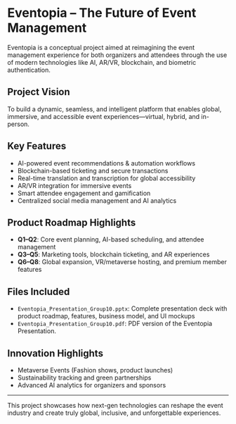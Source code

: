 # Eventopia – The Future of Event Management

Eventopia is a conceptual project aimed at reimagining the event management experience for both organizers and attendees through the use of modern technologies like AI, AR/VR, blockchain, and biometric authentication.

## Project Vision

To build a dynamic, seamless, and intelligent platform that enables global, immersive, and accessible event experiences—virtual, hybrid, and in-person.

## Key Features

- AI-powered event recommendations & automation workflows
- Blockchain-based ticketing and secure transactions
- Real-time translation and transcription for global accessibility
- AR/VR integration for immersive events
- Smart attendee engagement and gamification
- Centralized social media management and AI analytics

## Product Roadmap Highlights

- **Q1–Q2**: Core event planning, AI-based scheduling, and attendee management
- **Q3–Q5**: Marketing tools, blockchain ticketing, and AR experiences
- **Q6–Q8**: Global expansion, VR/metaverse hosting, and premium member features

## Files Included

- `Eventopia_Presentation_Group10.pptx`: Complete presentation deck with product roadmap, features, business model, and UI mockups
- `Eventopia_Presentation_Group10.pdf`: PDF version of the Eventopia Presentation.

## Innovation Highlights

- Metaverse Events (Fashion shows, product launches)
- Sustainability tracking and green partnerships
- Advanced AI analytics for organizers and sponsors

---

This project showcases how next-gen technologies can reshape the event industry and create truly global, inclusive, and unforgettable experiences.
